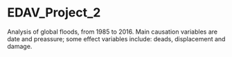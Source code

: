 # EDAV_Project_2

Analysis of global floods, from 1985 to 2016. Main causation variables are date and preassure; some effect variables include: deads, displacement and damage.
